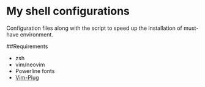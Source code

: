 # My shell configurations
Configuration files along with the script to speed up the installation of must-have environment.

##Requirements
* zsh
* vim/neovim
* Powerline fonts
* [Vim-Plug](https://github.com/junegunn/vim-plug#installation)
